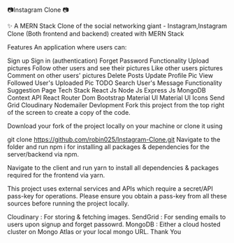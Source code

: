 
📷Instagram Clone 📷
    

✨ A MERN Stack Clone of the social networking giant - Instagram,Instagram Clone (Both frontend and backend) created with MERN Stack

Features
An application where users can:

Sign up
Sign in (authentication)
Forget Password Functionality
Upload pictures
Follow other users and see their pictures
Like other users pictures
Comment on other users' pictures
Delete Posts
Update Profile Pic
View Followed User's Uploaded Pic
TODO
 Search User's
 Message Functionality
 Suggestion Page
Tech Stack
React Js
Node Js
Express Js
MongoDB
Context API
React Router Dom
Bootstrap
Material UI
Material UI Icons
Send Grid
Cloudinary
Nodemailer
Devlopment
Fork this project from the top right of the screen to create a copy of the code.

Download your fork of the project locally on your machine or clone it using

 git clone https://github.com/robin025/Instagram-Clone.git
Navigate to the folder and run npm i for installing all packages & dependencies for the server/backend via npm.

Navigate to the client and run yarn to install all dependencies & packages required for the frontend via yarn.

This project uses external services and APIs which require a secret/API pass-key for operations. Please ensure you obtain a pass-key from all these sources before running the project locally.

Cloudinary : For storing & fetching images.
SendGrid : For sending emails to users upon signup and forget passowrd.
MongoDB : Either a cloud hosted cluster on Mongo Atlas or your local mongo URL.
Thank You
